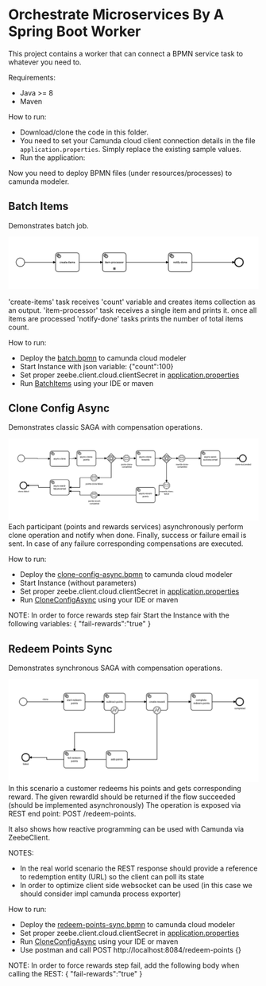 # Orchestrate Microservices By A Spring Boot Worker

This project contains a worker that can connect a BPMN service task to whatever you need to.

Requirements:

* Java >= 8
* Maven

How to run:

* Download/clone the code in this folder.
* You need to set your Camunda cloud client connection details in the file `application.properties`. Simply replace the existing sample values.
* Run the application:


Now you need to  deploy BPMN files (under resources/processes) to camunda modeler.

## Batch Items
Demonstrates batch job.  <p>

![batch flow](batch.png)

'create-items' task receives 'count' variable and creates items collection as an output.
'item-processor' task receives a single item and prints it.
once all items are processed 'notify-done' tasks prints the number of total items count.

How to run:
- Deploy the [batch.bpmn](src/main/resources/processes/batch-items.bpmn) to camunda cloud modeler
- Start Instance with json variable: {"count":100}
- Set proper zeebe.client.cloud.clientSecret in [application.properties](src/main/resources/application.properties)
- Run [BatchItems](src/main/java/victor/prp/cammunda/poc/batch/BatchItems.java) using your IDE or maven

## Clone Config Async
Demonstrates classic SAGA with compensation operations.  <p>
![clone config flow](clone-config-async.png)
Each participant (points and rewards services) asynchronously perform clone operation and notify when done.
Finally, success or failure email is sent.
In case of any failure corresponding compensations are executed.

How to run:
- Deploy the [clone-config-async.bpmn](src/main/resources/processes/clone-config-async.bpmn) to camunda cloud modeler
- Start Instance (without parameters)
- Set proper zeebe.client.cloud.clientSecret in [application.properties](src/main/resources/application.properties)
- Run [CloneConfigAsync](src/main/java/victor/prp/cammunda/poc/async/CloneConfigAsync.java) using your IDE or maven
<p>
NOTE: In order to force rewards step fair Start the Instance with the following variables:
{
    "fail-rewards":"true"
}


## Redeem Points Sync
Demonstrates synchronous SAGA with compensation operations. <p>
![redeem points flow](redeem-points-sync.png)
In this scenario a customer redeems his points and gets corresponding reward.
The given rewardId should be returned if the flow succeeded (should be implemented asynchronously)
The operation is exposed via REST end point: POST /redeem-points. <p>
It also shows how reactive programming can be used with Camunda via ZeebeClient.

NOTES:
- In the real world scenario the REST response should provide a reference to redemption entity (URL) so the client can poll its state
- In order to optimize client side websocket can be used (in this case we should consider impl camunda process exporter)

How to run:
- Deploy the [redeem-points-sync.bpmn](src/main/resources/processes/redeem-points-sync.bpmn) to camunda cloud modeler
- Set proper zeebe.client.cloud.clientSecret in [application.properties](src/main/resources/application.properties)
- Run [CloneConfigAsync](src/main/java/victor/prp/cammunda/poc/sync) using your IDE or maven
- Use postman and call POST http://localhost:8084/redeem-points {}

<p>
NOTE: In order to force rewards step fail, add the following body when calling the REST:
{
    "fail-rewards":"true"
}